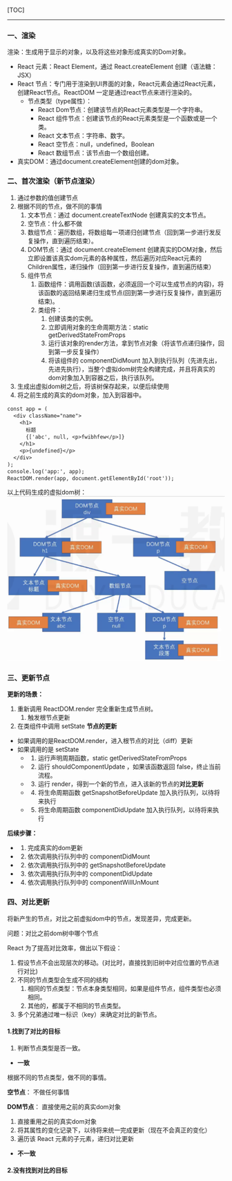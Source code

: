[TOC]
***


### 一、渲染

渲染：生成用于显示的对象，以及将这些对象形成真实的Dom对象。

- React 元素：React Element，通过 React.createElement 创建（语法糖：JSX）
- React 节点：专门用于渲染到UI界面的对象，React元素会通过React元素，创建React节点。ReactDOM 一定是通过react节点来进行渲染的。
  - 节点类型（type属性）：
    - React Dom节点：创建该节点的React元素类型是一个字符串。
    - React 组件节点：创建该节点的React元素类型是一个函数或是一个类。
    - React 文本节点：字符串、数字。
    - React 空节点：null，undefined，Boolean
    - React 数组节点：该节点由一个数组创建。
- 真实DOM：通过document.createElement创建的dom对象。

### 二、首次渲染（新节点渲染）

1. 通过参数的值创建节点
2. 根据不同的节点，做不同的事情
    1. 文本节点：通过 document.createTextNode 创建真实的文本节点。
    2. 空节点：什么都不做
    3. 数组节点：遍历数组，将数组每一项递归创建节点（回到第一步进行发反复操作，直到遍历结束）。
    4. DOM节点：通过 document.createElement 创建真实的DOM对象，然后立即设置该真实dom元素的各种属性，然后遍历对应React元素的Children属性，递归操作（回到第一步进行反复操作，直到遍历结束）
    5. 组件节点
        1. 函数组件：调用函数(该函数，必须返回一个可以生成节点的内容)，将该函数的返回结果递归生成节点(回到第一步进行反复操作，直到遍历结束)。
        2. 类组件：
            1. 创建该类的实例。
            2. 立即调用对象的生命周期方法：static getDerivedStateFromProps
            3. 运行该对象的render方法，拿到节点对象（将该节点递归操作，回到第一步反复操作）
            4. 将该组件的 componentDidMount 加入到执行队列（先进先出，先进先执行），当整个虚拟dom树完全构建完成，并且将真实的dom对象加入到容器之后，执行该队列。
3. 生成出虚拟dom树之后，将该树保存起来，以便后续使用
4. 将之前生成的真实的dom对象，加入到容器中。


```JS
const app = (
  <div className="name">
    <h1>
      标题
      {['abc', null, <p>fwibhfew</p>]}
    </h1>
    <p>{undefined}</p>
  </div>
);
console.log('app:', app);
ReactDOM.render(app, document.getElementById('root'));
```
以上代码生成的虚拟dom树：
![](./11.虚拟dom树.png)

### 三、更新节点

**更新的场景：**
1. 重新调用 ReactDOM.render 完全重新生成节点树。
    1. 触发根节点更新
2. 在类组件中调用 setState 
**节点的更新**
- 如果调用的是ReactDOM.render，进入根节点的对比（diff）更新
- 如果调用的是 setState
  - 1. 运行声明周期函数，static getDerivedStateFromProps
  - 2. 运行 shouldComponentUpdate ，如果该函数返回 false，终止当前流程。
  - 3. 运行 render，得到一个新的节点，进入该新的节点的**对比更新**
  - 4. 将生命周期函数 getSnapshotBeforeUpdate 加入执行队列，以待将来执行
  - 5. 将生命周期函数 componentDidUpdate 加入执行队列，以待将来执行

**后续步骤：**
  - 1. 完成真实的dom更新
  - 2. 依次调用执行队列中的 componentDidMount
  - 2. 依次调用执行队列中的 getSnapshotBeforeUpdate
  - 3. 依次调用执行队列中的 componentDidUpdate
  - 4. 依次调用执行队列中的 componentWillUnMount

### 四、对比更新

将新产生的节点，对比之前虚拟dom中的节点，发现差异，完成更新。

问题：对比之前dom树中哪个节点

React 为了提高对比效率，做出以下假设：
1. 假设节点不会出现层次的移动。(对比时，直接找到旧树中对应位置的节点进行对比)
2. 不同的节点类型会生成不同的结构
    1. 相同的节点类型：节点本身类型相同，如果是组件节点，组件类型也必须相同。
    2. 其他的，都属于不相同的节点类型。
3. 多个兄弟通过唯一标识（key）来确定对比的新节点。

#### 1.找到了对比的目标

1. 判断节点类型是否一致。

- **一致**

根据不同的节点类型，做不同的事情。

**空节点**： 不做任何事情

**DOM节点**： 直接使用之前的真实dom对象
1. 直接重用之前的真实dom对象
2. 将其属性的变化记录下，以待将来统一完成更新（现在不会真正的变化）
3. 遍历该 React 元素的子元素，递归对比更新

- **不一致**

#### 2.没有找到对比的目标
